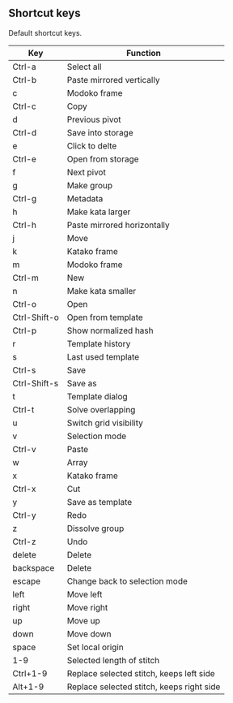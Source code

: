 
## Shortcut keys

Default shortcut keys.

|Key|Function|
|----|----|
|Ctrl-a|Select all|
|Ctrl-b|Paste mirrored vertically|
|c|Modoko frame|
|Ctrl-c|Copy|
|d|Previous pivot|
|Ctrl-d|Save into storage|
|e|Click to delte|
|Ctrl-e|Open from storage|
|f|Next pivot|
|g|Make group|
|Ctrl-g|Metadata|
|h|Make kata larger|
|Ctrl-h|Paste mirrored horizontally|
|j|Move|
|k|Katako frame|
|m|Modoko frame|
|Ctrl-m|New|
|n|Make kata smaller|
|Ctrl-o|Open|
|Ctrl-Shift-o|Open from template|
|Ctrl-p|Show normalized hash|
|r|Template history|
|s|Last used template|
|Ctrl-s|Save|
|Ctrl-Shift-s|Save as|
|t|Template dialog|
|Ctrl-t|Solve overlapping|
|u|Switch grid visibility|
|v|Selection mode|
|Ctrl-v|Paste|
|w|Array|
|x|Katako frame|
|Ctrl-x|Cut|
|y|Save as template|
|Ctrl-y|Redo|
|z|Dissolve group|
|Ctrl-z|Undo|
|delete|Delete|
|backspace|Delete|
|escape|Change back to selection mode|
|left|Move left|
|right|Move right|
|up|Move up|
|down|Move down|
|space|Set local origin|
|1-9|Selected length of stitch|
|Ctrl+1-9|Replace selected stitch, keeps left side|
|Alt+1-9|Replace selected stitch, keeps right side|
